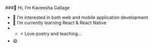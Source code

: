 ###👋 Hi, I’m Kaveesha Gallage

- 👀 I’m interested in both web and mobile application development
- 🌱 I’m currently learning React & React Native
- - ⚡ Love poetry and teaching...
- 😄 


